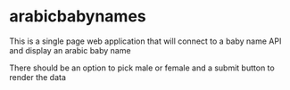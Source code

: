# arabicbabynames

This is a single page web application that will connect to a baby name API and display an arabic baby name

There should be an option to pick male or female and a submit button to render the data
